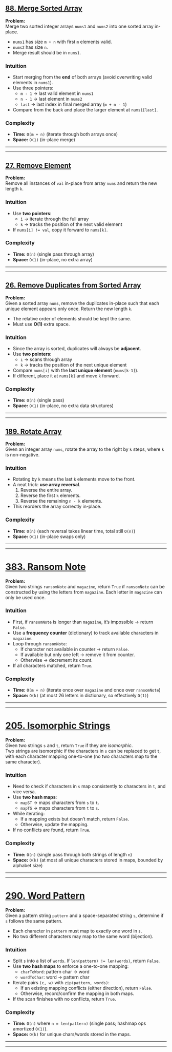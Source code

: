 ## [88. Merge Sorted Array](https://leetcode.com/problems/merge-sorted-array/description/?envType=study-plan-v2&envId=top-interview-150)

**Problem:**  
Merge two sorted integer arrays `nums1` and `nums2` into one sorted array in-place.  
- `nums1` has size `m + n` with first `m` elements valid.  
- `nums2` has size `n`.  
- Merge result should be in `nums1`.  

### Intuition  
- Start merging from the **end** of both arrays (avoid overwriting valid elements in `nums1`).  
- Use three pointers:  
  - `m - 1` → last valid element in `nums1`  
  - `n - 1` → last element in `nums2`  
  - `last` → last index in final merged array (`m + n - 1`)  
- Compare from the back and place the larger element at `nums1[last]`.  

### Complexity  
- **Time:** `O(m + n)` (iterate through both arrays once)  
- **Space:** `O(1)` (in-place merge)  

---
---

## [27. Remove Element](https://leetcode.com/problems/remove-element/?envType=study-plan-v2&envId=top-interview-150)

**Problem:**  
Remove all instances of `val` in-place from array `nums` and return the new length `k`.

### Intuition  
- Use **two pointers**:  
  - `i` → iterate through the full array  
  - `k` → tracks the position of the next valid element  
- If `nums[i] != val`, copy it forward to `nums[k]`.  

### Complexity  
- **Time:** `O(n)` (single pass through array)  
- **Space:** `O(1)` (in-place, no extra array)  

---
---

## [26. Remove Duplicates from Sorted Array](https://leetcode.com/problems/remove-duplicates-from-sorted-array/description/?envType=study-plan-v2&envId=top-interview-150)

**Problem:**  
Given a sorted array `nums`, remove the duplicates in-place such that each unique element appears only once. Return the new length `k`.  
- The relative order of elements should be kept the same.  
- Must use **O(1)** extra space.  

### Intuition  
- Since the array is sorted, duplicates will always be **adjacent**.  
- Use **two pointers**:  
  - `i` → scans through array  
  - `k` → tracks the position of the next unique element  
- Compare `nums[i]` with the **last unique element** (`nums[k-1]`).  
- If different, place it at `nums[k]` and move `k` forward.  

### Complexity  
- **Time:** `O(n)` (single pass)  
- **Space:** `O(1)` (in-place, no extra data structures)  

---
---

## [189. Rotate Array](https://leetcode.com/problems/rotate-array/description/?envType=study-plan-v2&envId=top-interview-150)

**Problem:**  
Given an integer array `nums`, rotate the array to the right by `k` steps, where `k` is non-negative.  

### Intuition  
- Rotating by `k` means the last `k` elements move to the front.  
- A neat trick: **use array reversal**.  
  1. Reverse the entire array.  
  2. Reverse the first `k` elements.  
  3. Reverse the remaining `n - k` elements.  
- This reorders the array correctly in-place.  

### Complexity  
- **Time:** `O(n)` (each reversal takes linear time, total still `O(n)`)  
- **Space:** `O(1)` (in-place swaps only)  

---
---

# [383. Ransom Note](https://leetcode.com/problems/ransom-note/?envType=study-plan-v2&envId=top-interview-150)

**Problem:**  
Given two strings `ransomNote` and `magazine`, return `True` if `ransomNote` can be constructed by using the letters from `magazine`. Each letter in `magazine` can only be used once.  

### Intuition  
- First, if `ransomNote` is longer than `magazine`, it’s impossible → return `False`.  
- Use a **frequency counter** (dictionary) to track available characters in `magazine`.  
- Loop through `ransomNote`:  
  - If character not available in counter → return `False`.  
  - If available but only one left → remove it from counter.  
  - Otherwise → decrement its count.  
- If all characters matched, return `True`.  

### Complexity  
- **Time:** `O(m + n)` (iterate once over `magazine` and once over `ransomNote`)  
- **Space:** `O(k)` (at most 26 letters in dictionary, so effectively `O(1)`)  

---
---

# [205. Isomorphic Strings](https://leetcode.com/problems/isomorphic-strings/description/?envType=study-plan-v2&envId=top-interview-150)

**Problem:**  
Given two strings `s` and `t`, return `True` if they are *isomorphic*.  
Two strings are isomorphic if the characters in `s` can be replaced to get `t`, with each character mapping one-to-one (no two characters map to the same character).

### Intuition  
- Need to check if characters in `s` map consistently to characters in `t`, and vice versa.  
- Use **two hash maps**:  
  - `mapST` → maps characters from `s` to `t`.  
  - `mapTS` → maps characters from `t` to `s`.  
- While iterating:  
  - If a mapping exists but doesn’t match, return `False`.  
  - Otherwise, update the mapping.  
- If no conflicts are found, return `True`.

### Complexity  
- **Time:** `O(n)` (single pass through both strings of length `n`)  
- **Space:** `O(k)` (at most all unique characters stored in maps, bounded by alphabet size)  

---
---

# [290. Word Pattern](https://leetcode.com/problems/word-pattern/description/?envType=study-plan-v2&envId=top-interview-150)

**Problem:**  
Given a pattern string `pattern` and a space-separated string `s`, determine if `s` follows the same pattern.  
- Each character in `pattern` must map to exactly one word in `s`.  
- No two different characters may map to the same word (bijection).  

### Intuition  
- Split `s` into a list of `words`. If `len(pattern) != len(words)`, return `False`.  
- Use **two hash maps** to enforce a one-to-one mapping:  
  - `charToWord`: pattern char → word  
  - `wordToChar`: word → pattern char  
- Iterate pairs `(c, w)` with `zip(pattern, words)`:  
  - If an existing mapping conflicts (either direction), return `False`.  
  - Otherwise, record/confirm the mapping in both maps.  
- If the scan finishes with no conflicts, return `True`.

### Complexity  
- **Time:** `O(n)` where `n = len(pattern)` (single pass; hashmap ops amortized `O(1)`).  
- **Space:** `O(k)` for unique chars/words stored in the maps.

---
---
